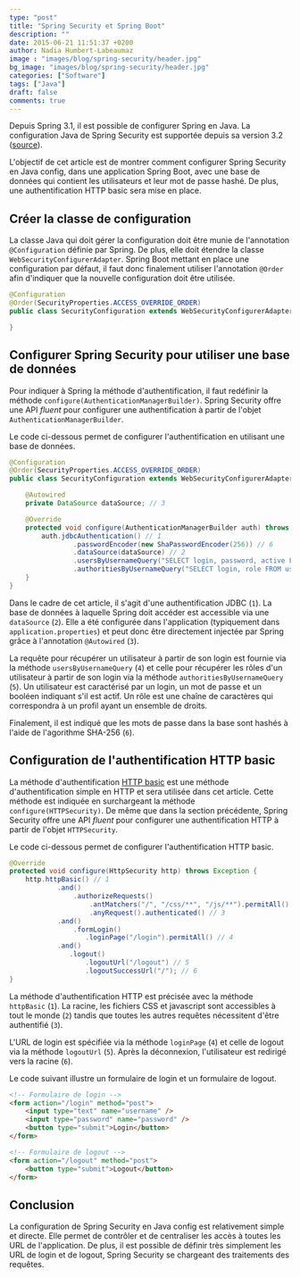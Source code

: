 ```yaml
---
type: "post"
title: "Spring Security et Spring Boot"
description: ""
date: 2015-06-21 11:51:37 +0200
author: Nadia Humbert-Labeaumaz
image : "images/blog/spring-security/header.jpg"
bg_image: "images/blog/spring-security/header.jpg"
categories: ["Software"]
tags: ["Java"]
draft: false
comments: true
---
```


Depuis Spring 3.1, il est possible de configurer Spring en Java.
La configuration Java de Spring Security est supportée depuis sa version 3.2 ([source](http://docs.spring.io/spring-security/site/docs/current/reference/htmlsingle/#jc)).

L'objectif de cet article est de montrer comment configurer Spring Security en Java config, dans une application Spring Boot, avec une base de données qui contient les utilisateurs et leur mot de passe hashé. De plus, une authentification HTTP basic sera mise en place.

<!-- more -->

## Créer la classe de configuration

La classe Java qui doit gérer la configuration doit être munie de l'annotation `@Configuration` définie par Spring. De plus, elle doit étendre la classe `WebSecurityConfigurerAdapter`. Spring Boot mettant en place une configuration par défaut, il faut donc finalement utiliser l'annotation `@Order` afin d'indiquer que la nouvelle configuration doit être utilisée.

```java
@Configuration
@Order(SecurityProperties.ACCESS_OVERRIDE_ORDER)
public class SecurityConfiguration extends WebSecurityConfigurerAdapter {

}
```
## Configurer Spring Security pour utiliser une base de données

Pour indiquer à Spring la méthode d'authentification, il faut redéfinir la méthode `configure(AuthenticationManagerBuilder)`. Spring Security offre une API _fluent_ pour configurer une authentification à partir de l'objet `AuthenticationManagerBuilder`.

Le code ci-dessous permet de configurer l'authentification en utilisant une base de données.

```java
@Configuration
@Order(SecurityProperties.ACCESS_OVERRIDE_ORDER)
public class SecurityConfiguration extends WebSecurityConfigurerAdapter {

    @Autowired
    private DataSource dataSource; // 3

    @Override
    protected void configure(AuthenticationManagerBuilder auth) throws Exception {
        auth.jdbcAuthentication() // 1
                .passwordEncoder(new ShaPasswordEncoder(256)) // 6
                .dataSource(dataSource) // 2
                .usersByUsernameQuery("SELECT login, password, active FROM user WHERE login=?") // 4
                .authoritiesByUsernameQuery("SELECT login, role FROM user WHERE login=?"); // 5
    }
}
```

Dans le cadre de cet article, il s'agit d'une authentification JDBC (`1`). La base de données à laquelle Spring doit accéder est accessible via une `dataSource` (`2`). Elle a été configurée dans l'application (typiquement dans `application.properties`) et peut donc être directement injectée par Spring grâce à l'annotation `@Autowired` (`3`).

La requête pour récupérer un utilisateur à partir de son login est fournie via la méthode `usersByUsernameQuery` (`4`) et celle pour récupérer les rôles d'un utilisateur à partir de son login via la méthode `authoritiesByUsernameQuery` (`5`). Un utilisateur est caractérisé par un login, un mot de passe et un booléen indiquant s'il est actif. Un rôle est une chaîne de caractères qui correspondra à un profil ayant un ensemble de droits.

Finalement, il est indiqué que les mots de passe dans la base sont hashés à l'aide de l'agorithme SHA-256 (`6`).

## Configuration de l'authentification HTTP basic

La méthode d'authentification [HTTP basic](https://fr.wikipedia.org/wiki/Authentification_HTTP#M.C3.A9thode_.C2.AB_Basic_.C2.BB) est une méthode d'authentification simple en HTTP et sera utilisée dans cet article.
Cette méthode est indiquée en surchargeant la méthode `configure(HTTPSecurity)`. De même que dans la section précédente, Spring Security offre une API _fluent_ pour configurer une authentification HTTP à partir de l'objet `HTTPSecurity`.

Le code ci-dessous permet de configurer l'authentification HTTP basic.

```java
@Override
protected void configure(HttpSecurity http) throws Exception {
    http.httpBasic() // 1
            .and()
                .authorizeRequests()
                    .antMatchers("/", "/css/**", "/js/**").permitAll() // 2
                    .anyRequest().authenticated() // 3
            .and()
                .formLogin()
                   .loginPage("/login").permitAll() // 4
            .and()
               .logout()
                   .logoutUrl("/logout") // 5
                   .logoutSuccessUrl("/"); // 6
}
```

La méthode d'authentification HTTP est précisée avec la méthode `httpBasic` (`1`). La racine, les fichiers CSS et javascript sont accessibles à tout le monde (`2`) tandis que toutes les autres requêtes nécessitent d'être authentifié (`3`).  

L'URL de login est spécifiée via la méthode `loginPage` (`4`) et celle de logout via la méthode `logoutUrl` (`5`). Après la déconnexion, l'utilisateur est redirigé vers la racine (`6`).

Le code suivant illustre un formulaire de login et un formulaire de logout.

```html
<!-- Formulaire de login -->
<form action="/login" method="post">
	<input type="text" name="username" />
	<input type="password" name="password" />
	<button type="submit">Login</button>
</form>

<!-- Formulaire de logout -->
<form action="/logout" method="post">
	<button type="submit">Logout</button>
</form>
```

## Conclusion

La configuration de Spring Security en Java config est relativement simple et directe. Elle permet de contrôler et de centraliser les accès à toutes les URL de l'application. De plus, il est possible de définir très simplement les URL de login et de logout, Spring Security se chargeant des traitements des requêtes.

